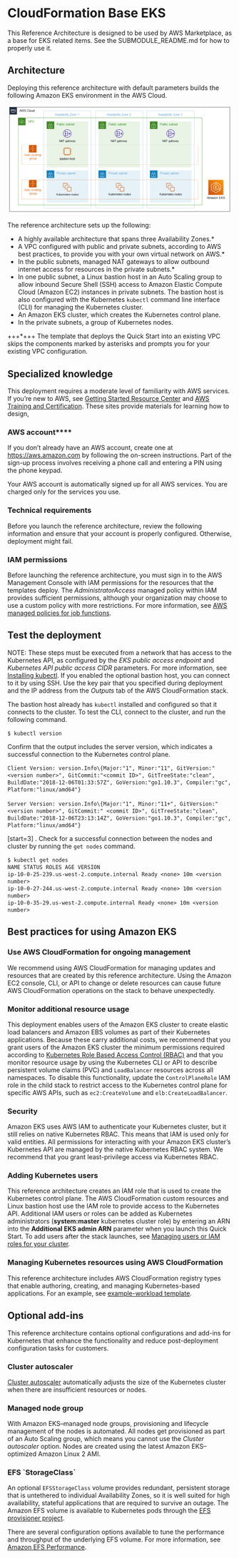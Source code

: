 # CloudFormation Base EKS

This Reference Architecture is designed to be used by AWS Marketplace, as a base for EKS related items. See the SUBMODULE_README.md for how to properly use it.

<h2>Architecture</h2>

Deploying this reference architecture with default parameters builds the following Amazon EKS environment in the
AWS Cloud.

![Architecture](images/architecture_diagram.png)


The reference architecture sets up the following:

* A highly available architecture that spans three Availability Zones.*
* A VPC configured with public and private subnets, according to AWS best practices, to provide you with your own virtual network on AWS.*
* In the public subnets, managed NAT gateways to allow outbound internet access for resources in the private subnets.*
* In one public subnet, a Linux bastion host in an Auto Scaling group to allow inbound Secure Shell (SSH) access to Amazon Elastic Compute Cloud (Amazon EC2) instances in private subnets. The bastion host is also configured with the Kubernetes `kubectl` command line interface (CLI) for managing the Kubernetes cluster.
* An Amazon EKS cluster, which creates the Kubernetes control plane.
* In the private subnets, a group of Kubernetes nodes.

+++*+++ The template that deploys the Quick Start into an existing VPC skips the components marked by asterisks and prompts you for your existing VPC configuration.


<h2>Specialized knowledge</h2>

This deployment requires a moderate level of familiarity with
AWS services. If you’re new to AWS, see [Getting Started Resource Center](https://aws.amazon.com/getting-started)
and [AWS Training and Certification](https://aws.amazon.com/training). These sites provide materials for learning how to design,

<h3>AWS account****</h3>

If you don’t already have an AWS account, create one at https://aws.amazon.com by following the on-screen instructions. Part of the sign-up process involves receiving a phone call and entering a PIN using the phone keypad.

Your AWS account is automatically signed up for all AWS services. You are charged only for the services you use.


<h3>Technical requirements</h3>

Before you launch the reference architecture, review the following information and ensure that your account is properly configured. Otherwise, deployment might fail.


<h3>IAM permissions</h3>

Before launching the reference architecture, you must sign in to the AWS Management Console with IAM permissions for the resources that the templates deploy. The _AdministratorAccess_ managed policy within IAM provides sufficient permissions, although your organization may choose to use a custom policy with more restrictions. For more information, see [AWS managed policies for job functions](https://docs.aws.amazon.com/IAM/latest/UserGuide/access_policies_job-functions.html).


<h2>Test the deployment</h2>

NOTE: These steps must be executed from a network that has access to the Kubernetes API, as configured by the *EKS public access endpoint* and *Kubernetes API public access CIDR* parameters. For more information, see [Installing kubectl](https://docs.aws.amazon.com/eks/latest/userguide/install-kubectl.html). If you enabled the optional bastion host, you can connect to it by using SSH. Use the key pair that you specified during deployment and the IP address from the *Outputs* tab of the AWS CloudFormation stack.

The bastion host already has `kubectl` installed and configured so that it connects to the cluster. To test the CLI, connect to the cluster, and run the following command.

```
$ kubectl version
```

Confirm that the output includes the server version, which indicates a successful connection to the Kubernetes control plane.

```
Client Version: version.Info\{Major:"1", Minor:"11", GitVersion:"<version number>", GitCommit:"<commit ID>", GitTreeState:"clean", BuildDate:"2018-12-06T01:33:57Z", GoVersion:"go1.10.3", Compiler:"gc", Platform:"linux/amd64"}

Server Version: version.Info\{Major:"1", Minor:"11+", GitVersion:" <version number>", GitCommit:" <commit ID>", GitTreeState:"clean", BuildDate:"2018-12-06T23:13:14Z", GoVersion:"go1.10.3", Compiler:"gc", Platform:"linux/amd64"}
```

[start=3]
. Check for a successful connection between the nodes and cluster by running the `get nodes` command.

```
$ kubectl get nodes
NAME STATUS ROLES AGE VERSION
ip-10-0-25-239.us-west-2.compute.internal Ready <none> 10m <version number>
ip-10-0-27-244.us-west-2.compute.internal Ready <none> 10m <version number>
ip-10-0-35-29.us-west-2.compute.internal Ready <none> 10m <version number>
```

<h2>Best practices for using Amazon EKS</h2>

<h3>Use AWS CloudFormation for ongoing management</h2>

We recommend using AWS CloudFormation for managing updates and resources that are created by this reference architecture.
Using the Amazon EC2 console, CLI, or API to change or delete resources can cause future AWS
CloudFormation operations on the stack to behave unexpectedly.

<h3>Monitor additional resource usage</h3>

This deployment enables users of the Amazon EKS cluster to create elastic load balancers and Amazon EBS volumes
as part of their Kubernetes applications. Because these carry additional costs, we recommend that you grant users of the
Amazon EKS cluster the minimum permissions required according to [Kubernetes Role Based Access Control (RBAC)](https://kubernetes.io/docs/reference/access-authn-authz/rbac) and that you monitor resource usage by using the Kubernetes CLI or API to describe persistent
volume claims (PVC) and `LoadBalancer` resources across all namespaces. To disable this functionality, update the
`ControlPlaneRole` IAM role in the child stack to restrict access to the Kubernetes control plane for specific AWS
APIs, such as `ec2:CreateVolume` and `elb:CreateLoadBalancer`.

<h3>Security</h3>

Amazon EKS uses AWS IAM to authenticate your Kubernetes cluster, but it still relies on native Kubernetes RBAC. This means that IAM is used only for valid entities. All permissions for interacting with your Amazon EKS cluster’s Kubernetes API are
managed by the native Kubernetes RBAC system. We recommend that you grant least-privilege access via Kubernetes RBAC.

<h3>Adding Kubernetes users</h3>

This reference architecture creates an IAM role that is used to create the Kubernetes control plane. The AWS CloudFormation custom
resources and Linux bastion host use the IAM role to provide access to the Kubernetes API. Additional IAM users or
roles can be added as Kubernetes administrators (**system:master** kubernetes cluster role) by entering an ARN into the
**Additional EKS admin ARN** parameter when you launch this Quick Start. To add users after the stack launches, see [Managing users or IAM roles for your cluster](https://docs.aws.amazon.com/eks/latest/userguide/add-user-role.html).

<h3>Managing Kubernetes resources using AWS CloudFormation</h3>

This reference architecture includes AWS CloudFormation registry types that enable authoring, creating, and
managing Kubernetes-based applications. For an example, see [example-workload template](https://github.com/aws-ia/cloudformation-base-eks/blob/main/templates/examples/example-workload.template.yaml).


<h2>Optional add-ins</h2>

This reference architecture contains optional configurations and add-ins for Kubernetes that enhance the functionality and reduce post-deployment configuration tasks for customers.

<h3>Cluster autoscaler</h3>

[Cluster autoscaler](https://github.com/kubernetes/autoscaler/tree/master/cluster-autoscaler) automatically adjusts the
size of the Kubernetes cluster when there are insufficient resources or nodes.

<h3>Managed node group</h3>

With Amazon EKS–managed node groups, provisioning and lifecycle management of the nodes is automated. All nodes get
provisioned as part of an Auto Scaling group, which means you cannot use the *Cluster autoscaler* option. Nodes are created using the latest Amazon EKS–optimized Amazon Linux 2 AMI.

<h3>EFS `StorageClass`</h3>

An optional `EFSStorageClass` volume provides redundant, persistent storage that is untethered to individual Availability
Zones, so it is well suited for high availability, stateful applications that are required to survive an outage. The Amazon EFS volume is available to Kubernetes pods through the
[EFS provisioner project](https://github.com/helm/charts/tree/master/stable/efs-provisioner).

There are several configuration options available to tune the performance and throughput of the underlying EFS volume.
For more information, see [Amazon EFS Performance](https://docs.aws.amazon.com/efs/latest/ug/performance.html).
